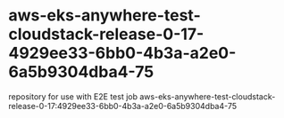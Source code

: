 # aws-eks-anywhere-test-cloudstack-release-0-17-4929ee33-6bb0-4b3a-a2e0-6a5b9304dba4-75
repository for use with E2E test job aws-eks-anywhere-test-cloudstack-release-0-17:4929ee33-6bb0-4b3a-a2e0-6a5b9304dba4-75
